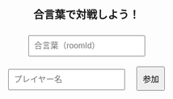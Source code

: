 <!DOCTYPE html>
<html lang="ja">
<head>
  <meta charset="UTF-8" />
  <meta name="viewport" content="width=device-width, initial-scale=1.0" />
  <title>リアルタイム対戦カードゲーム</title>
  <style>
    body { font-family: sans-serif; text-align: center; margin: 0; padding: 20px; }
    input, button { padding: 10px; margin: 10px; font-size: 16px; }
    .hidden { display: none; }
    #result { font-size: 24px; margin-top: 20px; }
  </style>
</head>
<body>
  <h2>合言葉で対戦しよう！</h2>
  <input type="text" id="roomInput" placeholder="合言葉（roomId）" />
  <input type="text" id="playerName" placeholder="プレイヤー名" />
  <button onclick="joinGame()">参加</button>

  <div id="gameArea" class="hidden">
    <h3>あなたの手札: <span id="myHand"></span>（合計 <span id="myTotal"></span>）</h3>
    <h3>相手の手札: <span id="opponentHand"></span>（合計 <span id="opponentTotal"></span>）</h3>
    <div id="result"></div>
  </div>

  <!-- Firebase SDK -->
  <script src="https://www.gstatic.com/firebasejs/10.12.0/firebase-app.js"></script>
  <script src="https://www.gstatic.com/firebasejs/10.12.0/firebase-database.js"></script>

  <script>
    const firebaseConfig = {
      apiKey: "YOUR_API_KEY",
      authDomain: "YOUR_PROJECT_ID.firebaseapp.com",
      databaseURL: "https://YOUR_PROJECT_ID.firebaseio.com",
      projectId: "YOUR_PROJECT_ID",
    };
    firebase.initializeApp(firebaseConfig);
    const db = firebase.database();

    let roomId, playerKey, myHand, myTotal;

    function joinGame() {
      roomId = document.getElementById('roomInput').value.trim();
      const name = document.getElementById('playerName').value.trim();
      if (!roomId || !name) return alert("合言葉と名前を入力してください");

      const playerRef1 = db.ref(`rooms/${roomId}/player1`);
      const playerRef2 = db.ref(`rooms/${roomId}/player2`);

      playerRef1.once("value").then(snap => {
        if (!snap.exists()) {
          playerKey = 'player1';
          startGame(playerRef1, name);
        } else {
          playerRef2.once("value").then(snap2 => {
            if (!snap2.exists()) {
              playerKey = 'player2';
              startGame(playerRef2, name);
            } else {
              alert("この部屋は満員です。別の合言葉を使ってください。");
            }
          });
        }
      });
    }

    function startGame(ref, name) {
      myHand = [rand(), rand()];
      myTotal = myHand[0] + myHand[1];
      ref.set({ name, hand: myHand, total: myTotal });

      document.getElementById("myHand").innerText = myHand.join(', ');
      document.getElementById("myTotal").innerText = myTotal;
      document.getElementById("gameArea").classList.remove("hidden");

      // 相手の手札監視
      const opponentKey = playerKey === 'player1' ? 'player2' : 'player1';
      db.ref(`rooms/${roomId}/${opponentKey}`).on("value", snapshot => {
        const val = snapshot.val();
        if (val) {
          document.getElementById("opponentHand").innerText = val.hand.join(', ');
          document.getElementById("opponentTotal").innerText = val.total;
          checkWinner(myTotal, val.total);
        }
      });
    }

    function checkWinner(my, opponent) {
      const result = document.getElementById("result");
      if (my > opponent) result.innerText = "あなたの勝ち！";
      else if (my < opponent) result.innerText = "あなたの負け…";
      else result.innerText = "引き分け！";
    }

    function rand() {
      return Math.floor(Math.random() * 10) + 1;
    }
  </script>
</body>
</html>

